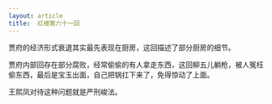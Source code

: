 ```yaml
---
layout: article
title:  红楼第六十一回
---
```


贾府的经济形式衰退其实最先表现在厨房，这回描述了部分厨房的细节。

贾府内部回存在部分腐败，经常偷偷的有人拿走东西，这回柳五儿躺枪，被人冤枉偷东西，最后是宝玉出面，自己把锅扛下来了，免得惊动了上面。

王熙凤对待这种问题就是严刑峻法。